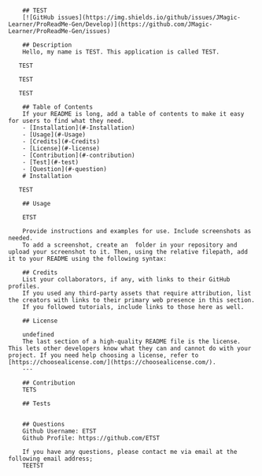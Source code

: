 
        ## TEST
        [![GitHub issues](https://img.shields.io/github/issues/JMagic-Learner/ProReadMe-Gen/Develop)](https://github.com/JMagic-Learner/ProReadMe-Gen/issues)
        
        ## Description
        Hello, my name is TEST. This application is called TEST.
      
       TEST

       TEST

       TEST

        ## Table of Contents 
        If your README is long, add a table of contents to make it easy for users to find what they need.
        - [Installation](#-Installation)
        - [Usage](#-Usage)
        - [Credits](#-Credits)
        - [License](#-license)
        - [Contribution](#-contribution)
        - [Test](#-test)
        - [Question](#-question)
        # Installation

       TEST

        ## Usage

        ETST

        Provide instructions and examples for use. Include screenshots as needed.
        To add a screenshot, create an  folder in your repository and upload your screenshot to it. Then, using the relative filepath, add it to your README using the following syntax:
           
        ## Credits
        List your collaborators, if any, with links to their GitHub profiles.
        If you used any third-party assets that require attribution, list the creators with links to their primary web presence in this section.
        If you followed tutorials, include links to those here as well.

        ## License

        undefined
        The last section of a high-quality README file is the license. This lets other developers know what they can and cannot do with your project. If you need help choosing a license, refer to [https://choosealicense.com/](https://choosealicense.com/).
        ---
        
        ## Contribution
        TETS

        ## Tests
        

        ## Questions
        Github Username: ETST
        Github Profile: https://github.com/ETST

        If you have any questions, please contact me via email at the following email address;
        TEETST
     